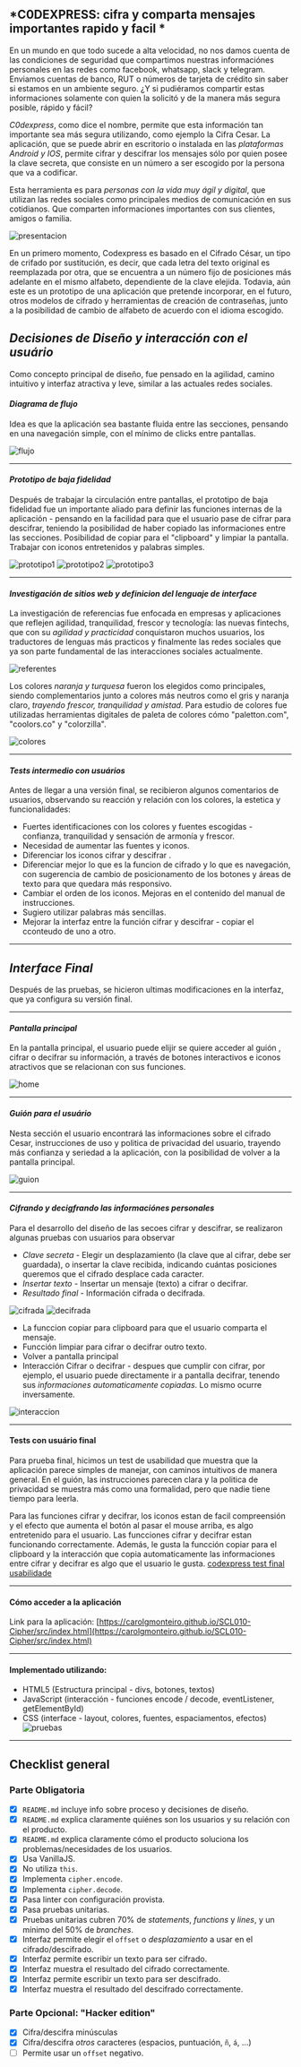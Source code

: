 ## *C0DEXPRESS: cifra y comparta mensajes importantes rapido y facil *

En un mundo en que todo sucede a alta velocidad, no nos damos cuenta de las condiciones de seguridad que compartimos nuestras informaciónes personales en las redes como facebook, whatsapp, slack y telegram. Enviamos cuentas de banco, RUT o números de tarjeta de crédito sin saber si estamos en un ambiente seguro. ¿Y si pudiéramos compartir estas informaciones solamente con quien la solicitó y de la manera más segura posible, rápido y fácil?

*C0dexpress*, como dice el nombre, permite que esta información tan importante sea más segura utilizando, como ejemplo la Cifra Cesar. La aplicación, que se puede abrir en escritorio o instalada en las *plataformas Android y IOS*, permite cifrar y descifrar los mensajes sólo por quien posee la clave secreta, que consiste en un número a ser escogido por la persona que va a codificar.

Esta herramienta es para *personas con la vida muy ágil y digital*, que utilizan las redes sociales como principales medios de comunicación en sus cotidianos. Que comparten informaciones importantes con sus clientes, amigos o familia.

![presentacion](img/CODEXPRESS_presentacion.JPG)

En un primero momento, Codexpress es basado en el Cifrado César, un tipo de crifado por sustitución, es decir, que cada letra del texto original es reemplazada por otra, que se encuentra a un número fijo de posiciones más adelante en el mismo alfabeto, dependiente de la clave elejida. Todavia, aún este es un prototipo de una aplicación que pretende incorporar, en el futuro, otros modelos de cifrado y herramientas de creación de contraseñas, junto a la posibilidad de cambio de alfabeto de acuerdo con el idioma escogido.

## *Decisiones de Diseño y interacción con el usuário*

Como concepto principal de diseño, fue pensado en la agilidad, camino intuitivo y interfaz atractiva y leve, similar a las actuales redes sociales.

#### *Diagrama de flujo*

Idea es que la aplicación sea bastante fluida entre las secciones, pensando en una navegación simple, con el mínimo de clicks entre pantallas.

![flujo](img/CODEXPRESS_mapaFlujo.JPG)

***

#### *Prototipo de baja fidelidad*

Después de trabajar la circulación entre pantallas, el prototipo de baja fidelidad fue un importante aliado para definir las funciones internas de la aplicación - pensando en la facilidad para que el usuario pase de cifrar para descifrar, teniendo la posibilidad de haber copiado las informaciones entre las secciones. Posibilidad de copiar para el "clipboard" y limpiar la pantalla. Trabajar con iconos entretenidos y palabras simples.

![prototipo1](img/CODEXPRESS_prototipoHome.JPG)
![prototipo2](img/CODEXPRESS_prototipoCifrar.JPG)
![prototipo3](img/CODEXPRESS_prototipoDecifrar.JPG)

***
#### *Investigación de sitios web y definicion del lenguaje de interface*

La investigación de referencias fue enfocada en empresas y aplicaciones que reflejen agilidad, tranquilidad, frescor y tecnología: las nuevas fintechs, que con su *agilidad y practicidad* conquistaron muchos usuarios, los traductores de lenguas más practicos y finalmente las redes sociales que ya son parte fundamental de las interacciones sociales actualmente. 

![referentes](img/CODEXPRESS_referentes.JPG)

Los colores *naranja y turquesa* fueron los elegidos como principales, siendo complementarios junto a colores más neutros como el gris y naranja claro, *trayendo frescor, tranquilidad y amistad*.
Para estudio de colores fue utilizadas herramientas digitales de paleta de colores cómo "paletton.com", "coolors.co" y "colorzilla".

![colores](img/CODEXPRESS_paletaColores.JPG)
***

#### *Tests intermedio con usuários*

Antes de llegar a una versión final, se recibieron algunos comentarios de usuarios, observando su reacción y relación con los colores, la estetica y funcionalidades: 
- Fuertes identificaciones con los colores y fuentes escogidas - confianza, tranquilidad y sensación de armonía y frescor. 
- Necesidad de aumentar las fuentes y iconos. 
- Diferenciar los iconos cifrar y descifrar .
- Diferenciar mejor lo que es la funcion de cifrado y lo que es navegación, con sugerencia de cambio de posicionamento de los botones y áreas de texto para que quedara más responsivo.
- Cambiar el orden de los iconos. Mejoras en el contenido del manual de instrucciones. 
- Sugiero utilizar palabras más sencillas. 
- Mejorar la interfaz entre la función cifrar y descifrar - copiar el cconteudo de uno a otro.
***

## *Interface Final*

Después de las pruebas, se hicieron ultimas modificaciones en la interfaz, que ya configura su versión final.
***

#### *Pantalla principal*

En la pantalla principal, el usuario puede elijir se quiere acceder al guión , cifrar o decifrar su información, a través de botones interactivos e iconos atractivos que se relacionan con sus funciones.

![home](img/CODEXPRESS_finalHome.JPG)
***

#### *Guión para el usuário*

Nesta sección el usuario encontrará las informaciones sobre el cifrado Cesar, instrucciones de uso y politica de privacidad del usuario, trayendo más confianza y seriedad a la aplicación, con la posibilidad de volver a la pantalla principal.

![guion](img/CODEXPRESS_finalGuion.JPG)
***

#### *Cifrando y decigfrando las informaciónes personales*

Para el desarrollo del diseño de las secoes cifrar y descifrar, se realizaron algunas pruebas con usuarios para observar
- *Clave secreta* - Elegir un desplazamiento (la clave que al cifrar, debe ser guardada), o insertar la clave recibida, indicando cuántas posiciones queremos que el cifrado desplace cada caracter.
- *Insertar texto* - Insertar un mensaje (texto) a cifrar o decifrar.
- *Resultado final* - Información cifrada o decifrada.

![cifrada](img/CODEXPRESS_finalCifrar.JPG)
![decifrada](img/CODEXPRESS_finalDecifrar.JPG)

- La funccion copiar para clipboard para que el usuario comparta el mensaje.
- Funcción limpiar para cifrar o decifrar outro texto.
- Volver a pantalla principal
- Interacción Cifrar o decifrar - despues que cumplir con cifrar, por ejemplo, el usuario puede directamente ir a pantalla decifrar, tenendo sus *informaciones automaticamente copiadas*. Lo mismo ocurre inversamente.

![interaccion](img/CODEXPRESS_interaccionCD.jpg)

***

#### Tests con usuário final
Para prueba final, hicimos un test de usabilidad que muestra que la aplicación parece simples de manejar, con caminos intuitivos de manera general. En el guión, las instrucciones parecen clara y la politica de privacidad se muestra más como una formalidad, pero que nadie tiene tiempo para leerla. 

Para las funciones cifrar y decifrar, los iconos estan de facil compreensión y el efecto que aumenta el botón al pasar el mouse arriba, es algo entretenido para el usuario. Las funcciones cifrar y decifrar estan funcionando correctamente. Además, le gusta la funcción copiar para el clipboard y la interacción que copia automaticamente las informaciones entre cifrar y decifrar es algo que el usuario le gusta.
[codexpress test final usabilidade](https://youtu.be/l1_V9LJx1Cs)

***

#### Cómo acceder a la aplicación

Link para la aplicación: 
[https://carolgmonteiro.github.io/SCL010-Cipher/src/index.html](https://carolgmonteiro.github.io/SCL010-Cipher/src/index.html)

***

#### Implementado utilizando:

- HTML5 (Estructura principal - divs, botones, textos)
- JavaScript (interacción - funciones encode / decode, eventListener, getElementById)
- CSS (interface - layout, colores, fuentes, espaciamentos, efectos)
![pruebas](img/CODEXPRESS_testeos.jpg)

***

## Checklist general

### Parte Obligatoria
* [x] `README.md` incluye info sobre proceso y decisiones de diseño.
* [x] `README.md` explica claramente quiénes son los usuarios y su relación con
  el producto.
* [x] `README.md` explica claramente cómo el producto soluciona los
  problemas/necesidades de los usuarios.
* [x] Usa VanillaJS.
* [x] No utiliza `this`.
* [x] Implementa `cipher.encode`.
* [x] Implementa `cipher.decode`.
* [x] Pasa linter con configuración provista.
* [x] Pasa pruebas unitarias.
* [x] Pruebas unitarias cubren 70% de _statements_, _functions_ y _lines_, y un
  mínimo del 50% de _branches_.
* [x] Interfaz permite elegir el `offset` o _desplazamiento_ a usar en el
  cifrado/descifrado.
* [x] Interfaz permite escribir un texto para ser cifrado.
* [x] Interfaz muestra el resultado del cifrado correctamente.
* [x] Interfaz permite escribir un texto para ser descifrado.
* [x] Interfaz muestra el resultado del descifrado correctamente.

### Parte Opcional: "Hacker edition"
* [x] Cifra/descifra minúsculas
* [x] Cifra/descifra _otros_ caracteres (espacios, puntuación, `ñ`, `á`, ...)
* [ ] Permite usar un `offset` negativo.